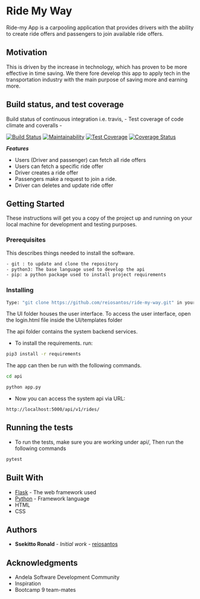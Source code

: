# Ride My Way

Ride-my App is a carpooling application that provides drivers with the ability to create ride offers
and passengers to join available ride offers.

## Motivation

This is driven by the increase in technology, which has proven to be more effective in time saving.
We there fore develop this app to apply tech in the transportation industry with the main purpose of saving
more and earning more.

## Build status, and test coverage

Build status of continuous integration i.e. travis, -
Test coverage of code climate and coveralls -

[![Build Status](https://travis-ci.org/reiosantos/Ride-my-way.svg?branch=develop)](https://travis-ci.org/reiosantos/Ride-my-way)
[![Maintainability](https://api.codeclimate.com/v1/badges/3b09b9ffe616d7ba85e4/maintainability)](https://codeclimate.com/github/reiosantos/Ride-my-way/maintainability)
[![Test Coverage](https://api.codeclimate.com/v1/badges/3b09b9ffe616d7ba85e4/test_coverage)](https://codeclimate.com/github/reiosantos/Ride-my-way/test_coverage)
[![Coverage Status](https://coveralls.io/repos/github/reiosantos/Ride-my-way/badge.svg)](https://coveralls.io/github/reiosantos/Ride-my-way)


***Features***

 * Users (Driver and passenger) can fetch all ride offers
 * Users can fetch a specific ride offer
 * Driver creates a ride offer
 * Passengers make a request to join a ride.
 * Driver can deletes and update ride offer

## Getting Started

These instructions will get you a copy of the project up and running on your local machine for development
and testing purposes.

### Prerequisites
This describes things needed to install the software.

```bash
- git : to update and clone the repository
- python3: The base language used to develop the api
- pip: a python package used to install project requirements
```

### Installing

```bash
Type: "git clone https://github.com/reiosantos/ride-my-way.git" in your terminal.
```
The UI folder houses the user interface. To access the user interface, open the login.html
file inside the UI/templates folder


The api folder contains the system backend services.

- To install the requirements. run:

```bash
pip3 install -r requirements
```

The app can then be run with the following commands.

```bash
cd api

python app.py
```

- Now you can access the system api via URL:

```http
http://localhost:5000/api/v1/rides/
```

## Running the tests

- To run the tests, make sure you are working under api/, Then run the following commands

```bash
pytest
```

## Built With

* [Flask](http://flask.pocoo.org/docs/1.0/) - The web framework used
* [Python](https://www.python.org/) - Framework language
* HTML
* CSS

## Authors

* **Ssekitto Ronald** - *Initial work* - [reiosantos](https://github.com/reiosantos)

## Acknowledgments

* Andela Software Development Community
* Inspiration
* Bootcamp 9 team-mates
